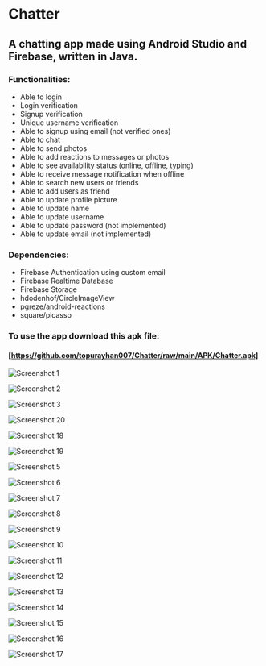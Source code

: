 # Chatter

## A chatting app made using Android Studio and Firebase, written in Java.

### Functionalities:
   - Able to login
   - Login verification
   - Signup verification
   - Unique username verification 
   - Able to signup using email (not verified ones)
   - Able to chat
   - Able to send photos
   - Able to add reactions to messages or photos
   - Able to see availability status (online, offline, typing)
   - Able to receive message notification when offline
   - Able to search new users or friends
   - Able to add users as friend
   - Able to update profile picture
   - Able to update name
   - Able to update username
   - Able to update password (not implemented)
   - Able to update email (not implemented)

### Dependencies:
   - Firebase Authentication using custom email
   - Firebase Realtime Database
   - Firebase Storage
   - hdodenhof/CircleImageView
   - pgreze/android-reactions
   - square/picasso

### To use the app download this apk file:

 #### [https://github.com/topurayhan007/Chatter/raw/main/APK/Chatter.apk]
 

![Screenshot 1](asset/1.jpg)

![Screenshot 2](asset/2.jpg)

![Screenshot 3](asset/3.jpg)

![Screenshot 20](asset/20.jpg)

![Screenshot 18](asset/18.jpg)

![Screenshot 19](asset/19.jpg)

![Screenshot 5](asset/5.jpg)

![Screenshot 6](asset/6.jpg)

![Screenshot 7](asset/7.jpg)

![Screenshot 8](asset/8.jpg)

![Screenshot 9](asset/9.jpg)

![Screenshot 10](asset/10.jpg)

![Screenshot 11](asset/11.jpg)

![Screenshot 12](asset/12.jpg)

![Screenshot 13](asset/13.jpg)

![Screenshot 14](asset/14.jpg)

![Screenshot 15](asset/15.jpg)

![Screenshot 16](asset/16.jpg)

![Screenshot 17](asset/17.jpg)



